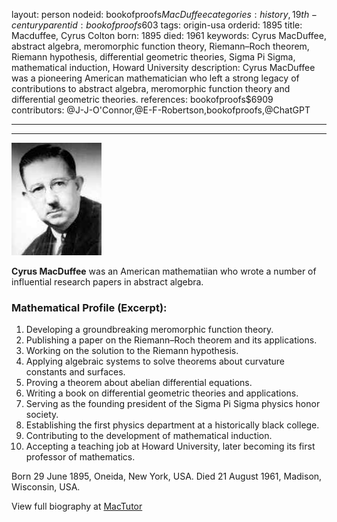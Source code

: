 layout: person
nodeid: bookofproofs$MacDuffee
categories: history,19th-century
parentid: bookofproofs$603
tags: origin-usa
orderid: 1895
title: Macduffee, Cyrus Colton
born: 1895
died: 1961
keywords: Cyrus MacDuffee, abstract algebra, meromorphic function theory, Riemann–Roch theorem, Riemann hypothesis, differential geometric theories, Sigma Pi Sigma, mathematical induction, Howard University
description: Cyrus MacDuffee was a pioneering American mathematician who left a strong legacy of contributions to abstract algebra, meromorphic function theory and differential geometric theories.
references: bookofproofs$6909
contributors: @J-J-O'Connor,@E-F-Robertson,bookofproofs,@ChatGPT

---



---

![MacDuffee.jpg](https://github.com/bookofproofs/bookofproofs.github.io/blob/main/_sources/_assets/images/portraits/MacDuffee.jpg?raw=true)

**Cyrus MacDuffee** was an American mathematiian who wrote a number of influential research papers in abstract algebra.

### Mathematical Profile (Excerpt):
1. Developing a groundbreaking meromorphic function theory.
2. Publishing a paper on the Riemann–Roch theorem and its applications.
3. Working on the solution to the Riemann hypothesis.
4. Applying algebraic systems to solve theorems about curvature constants and surfaces.
5. Proving a theorem about abelian differential equations.
6. Writing a book on differential geometric theories and applications.
7. Serving as the founding president of the Sigma Pi Sigma physics honor society.
8. Establishing the first physics department at a historically black college.
9. Contributing to the development of mathematical induction.
10. Accepting a teaching job at Howard University, later becoming its first professor of mathematics.

Born 29 June 1895, Oneida, New York, USA. Died 21 August 1961, Madison, Wisconsin, USA.

View full biography at [MacTutor](https://mathshistory.st-andrews.ac.uk/Biographies/MacDuffee/)
